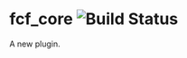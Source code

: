 fcf_core ![Build Status](https://travis-ci.org/appdevdesigns/fcf_core.png)
================

A new plugin.